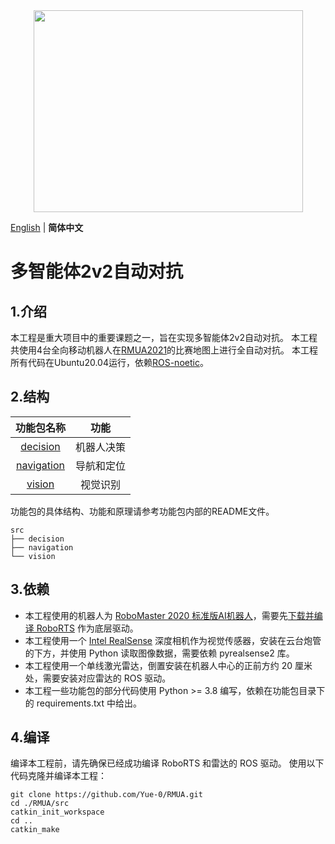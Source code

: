 <div align="center">
    <img src="images/robot.png" width="431" height="323" />
</div>

[English](README.md) | __简体中文__

# 多智能体2v2自动对抗

## 1.介绍

本工程是重大项目中的重要课题之一，旨在实现多智能体2v2自动对抗。
本工程共使用4台全向移动机器人在[RMUA2021](https://icra2021.org/competitions/dji-robomaster-ai-challenge)的比赛地图上进行全自动对抗。
本工程所有代码在Ubuntu20.04运行，依赖[ROS-noetic](http://wiki.ros.org/noetic)。

## 2.结构

| 功能包名称                    | 功能       |
|:----------------------------:|:---------:|
| [decision](src/decision)     | 机器人决策 |
| [navigation](src/navigation) | 导航和定位 |
| [vision](src/vision)         | 视觉识别   |

功能包的具体结构、功能和原理请参考功能包内部的README文件。

```
src
├── decision
├── navigation
└── vision
```

## 3.依赖

* 本工程使用的机器人为 [RoboMaster 2020 标准版AI机器人](https://www.robomaster.com/zh-CN/products/components/detail/2499)，需要先[下载并编译 RoboRTS](https://github.com/RoboMaster/RoboRTS) 作为底层驱动。
* 本工程使用一个 [Intel RealSense](https://www.intelrealsense.com/) 深度相机作为视觉传感器，安装在云台炮管的下方，并使用 Python 读取图像数据，需要依赖 pyrealsense2 库。
* 本工程使用一个单线激光雷达，倒置安装在机器人中心的正前方约 20 厘米处，需要安装对应雷达的 ROS 驱动。
* 本工程一些功能包的部分代码使用 Python >= 3.8 编写，依赖在功能包目录下的 requirements.txt 中给出。

## 4.编译

编译本工程前，请先确保已经成功编译 RoboRTS 和雷达的 ROS 驱动。
使用以下代码克隆并编译本工程：

```shell
git clone https://github.com/Yue-0/RMUA.git
cd ./RMUA/src
catkin_init_workspace
cd ..
catkin_make
```
